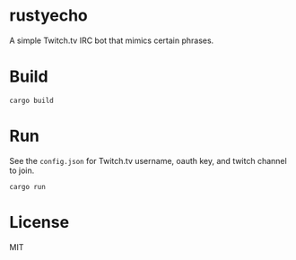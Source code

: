 # rustyecho

A simple Twitch.tv IRC bot that mimics certain phrases.

# Build

`cargo build`

# Run

See the `config.json` for Twitch.tv username, oauth key, and twitch channel to join.

`cargo run`

# License
MIT

